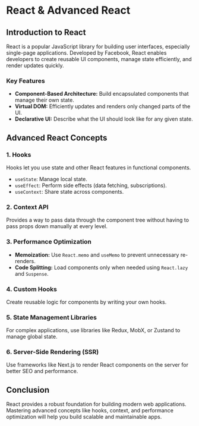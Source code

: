 # React & Advanced React

## Introduction to React

React is a popular JavaScript library for building user interfaces, especially single-page applications. Developed by Facebook, React enables developers to create reusable UI components, manage state efficiently, and render updates quickly.

### Key Features

- **Component-Based Architecture:** Build encapsulated components that manage their own state.
- **Virtual DOM:** Efficiently updates and renders only changed parts of the UI.
- **Declarative UI:** Describe what the UI should look like for any given state.

## Advanced React Concepts

### 1. Hooks

Hooks let you use state and other React features in functional components.

- `useState`: Manage local state.
- `useEffect`: Perform side effects (data fetching, subscriptions).
- `useContext`: Share state across components.

### 2. Context API

Provides a way to pass data through the component tree without having to pass props down manually at every level.

### 3. Performance Optimization

- **Memoization:** Use `React.memo` and `useMemo` to prevent unnecessary re-renders.
- **Code Splitting:** Load components only when needed using `React.lazy` and `Suspense`.

### 4. Custom Hooks

Create reusable logic for components by writing your own hooks.

### 5. State Management Libraries

For complex applications, use libraries like Redux, MobX, or Zustand to manage global state.

### 6. Server-Side Rendering (SSR)

Use frameworks like Next.js to render React components on the server for better SEO and performance.

## Conclusion

React provides a robust foundation for building modern web applications. Mastering advanced concepts like hooks, context, and performance optimization will help you build scalable and maintainable apps.
